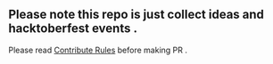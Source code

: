 ## Please note this repo is just collect ideas and hacktoberfest events . 



Please read [Contribute Rules](https://github.com/Gerejaku/apps-opinion/blob/master/CONTRIBUTING.md) before making PR .
